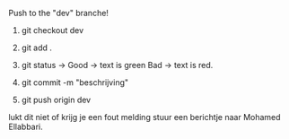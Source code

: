 Push to the "dev" branche!

1. git checkout dev
2. git add .
3. git status ->
	Good -> text is green
	Bad -> text is red.

4. git commit -m "beschrijving"
5. git push origin dev


lukt dit niet of krijg je een fout melding stuur een berichtje naar Mohamed Ellabbari.